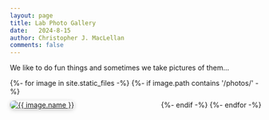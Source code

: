 ```yaml
---
layout: page
title: Lab Photo Gallery
date:   2024-8-15
author: Christopher J. MacLellan
comments: false
---
```


We like to do fun things and sometimes we take pictures of them...

<div class="gallery">
  {%- for image in site.static_files -%}
    {%- if image.path contains '/photos/' -%}
      <div class="photo">
        <a href="{{ image.path | relative_url }}" target="_blank">
          <img src="{{ image.path | relative_url }}" alt="{{ image.name }}">
        </a>
      </div>
    {%- endif -%}
  {%- endfor -%}
</div>

<style>
  .gallery {
    display: flex;
    flex-wrap: wrap;
    gap: 10px;
  }
  .photo img {
    max-width: 100%;
    height: auto;
    border-radius: 8px;
    box-shadow: 0 2px 8px rgba(0, 0, 0, 0.2);
  }
  .photo {
    flex: 1 1 calc(33.333% - 10px);
  }
</style>

